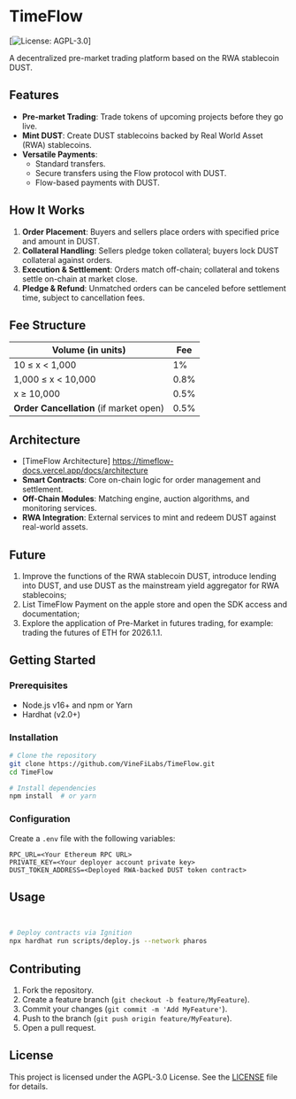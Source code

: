 # TimeFlow

[![License: AGPL-3.0](https://img.shields.io/badge/License-AGPL%20v3-blue.svg)]

A decentralized pre-market trading platform based on the RWA stablecoin DUST.

## Features
- **Pre-market Trading**: Trade tokens of upcoming projects before they go live. 
- **Mint DUST**: Create DUST stablecoins backed by Real World Asset (RWA) stablecoins.
- **Versatile Payments**:
  - Standard transfers.
  - Secure transfers using the Flow protocol with DUST.
  - Flow-based payments with DUST.

## How It Works
1. **Order Placement**: Buyers and sellers place orders with specified price and amount in DUST.
2. **Collateral Handling**: Sellers pledge token collateral; buyers lock DUST collateral against orders.
3. **Execution & Settlement**: Orders match off-chain; collateral and tokens settle on-chain at market close.
4. **Pledge & Refund**: Unmatched orders can be canceled before settlement time, subject to cancellation fees.

## Fee Structure
| Volume (in units)                            | Fee      |
|----------------------------------------------|----------|
| 10 ≤ x < 1,000                               | 1%       |
| 1,000 ≤ x < 10,000                           | 0.8%     |
| x ≥ 10,000                                   | 0.5%     |
| **Order Cancellation** (if market open)      | 0.5%     |

## Architecture
- [TimeFlow Architecture] <https://timeflow-docs.vercel.app/docs/architecture>
- **Smart Contracts**: Core on-chain logic for order management and settlement.
- **Off-Chain Modules**: Matching engine, auction algorithms, and monitoring services.
- **RWA Integration**: External services to mint and redeem DUST against real-world assets.

## Future
1. Improve the functions of the RWA stablecoin DUST, introduce lending into DUST, and use DUST as the mainstream yield aggregator for RWA stablecoins;  
2. List TimeFlow Payment on the apple store and open the SDK access and documentation;  
3. Explore the application of Pre-Market in futures trading, for example: trading the futures of ETH for 2026.1.1.  

## Getting Started
### Prerequisites
- Node.js v16+ and npm or Yarn
- Hardhat (v2.0+)

### Installation
```bash
# Clone the repository
git clone https://github.com/VineFiLabs/TimeFlow.git
cd TimeFlow

# Install dependencies
npm install  # or yarn
```

### Configuration
Create a `.env` file with the following variables:
```
RPC_URL=<Your Ethereum RPC URL>
PRIVATE_KEY=<Your deployer account private key>
DUST_TOKEN_ADDRESS=<Deployed RWA-backed DUST token contract>
```

## Usage
```bash


# Deploy contracts via Ignition
npx hardhat run scripts/deploy.js --network pharos
```

## Contributing
1. Fork the repository.
2. Create a feature branch (`git checkout -b feature/MyFeature`).
3. Commit your changes (`git commit -m 'Add MyFeature'`).
4. Push to the branch (`git push origin feature/MyFeature`).
5. Open a pull request.

## License
This project is licensed under the AGPL-3.0 License. See the [LICENSE](LICENSE) file for details.